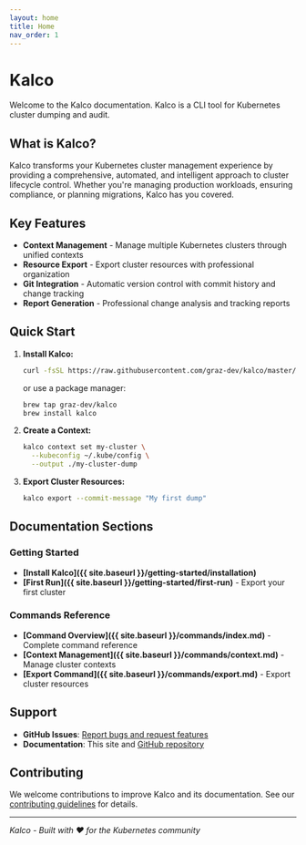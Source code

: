 ```yaml
---
layout: home
title: Home
nav_order: 1
---
```


# Kalco

Welcome to the Kalco documentation. Kalco is a CLI tool for Kubernetes cluster dumping and audit.

## What is Kalco?

Kalco transforms your Kubernetes cluster management experience by providing a comprehensive, automated, and intelligent approach to cluster lifecycle control. Whether you're managing production workloads, ensuring compliance, or planning migrations, Kalco has you covered.

## Key Features

- **Context Management** - Manage multiple Kubernetes clusters through unified contexts
- **Resource Export** - Export cluster resources with professional organization
- **Git Integration** - Automatic version control with commit history and change tracking
- **Report Generation** - Professional change analysis and tracking reports

## Quick Start

1. **Install Kalco:**
   ```bash
   curl -fsSL https://raw.githubusercontent.com/graz-dev/kalco/master/scripts/install.sh | bash
   ```

   or use a package manager:

   ```bash
   brew tap graz-dev/kalco
   brew install kalco
   ```

2. **Create a Context:**
   ```bash
   kalco context set my-cluster \
     --kubeconfig ~/.kube/config \
     --output ./my-cluster-dump
   ```

3. **Export Cluster Resources:**
   ```bash
   kalco export --commit-message "My first dump"
   ```

## Documentation Sections

### Getting Started

- **[Install Kalco]({{ site.baseurl }}/getting-started/installation)**
- **[First Run]({{ site.baseurl }}/getting-started/first-run)** - Export your first cluster

### Commands Reference
- **[Command Overview]({{ site.baseurl }}/commands/index.md)** - Complete command reference
- **[Context Management]({{ site.baseurl }}/commands/context.md)** - Manage cluster contexts
- **[Export Command]({{ site.baseurl }}/commands/export.md)** - Export cluster resources

## Support

- **GitHub Issues**: [Report bugs and request features](https://github.com/graz-dev/kalco/issues)
- **Documentation**: This site and [GitHub repository](https://github.com/graz-dev/kalco)

## Contributing

We welcome contributions to improve Kalco and its documentation. See our [contributing guidelines](https://github.com/graz-dev/kalco/blob/master/CONTRIBUTING.md) for details.

---

*Kalco - Built with ❤️ for the Kubernetes community*
